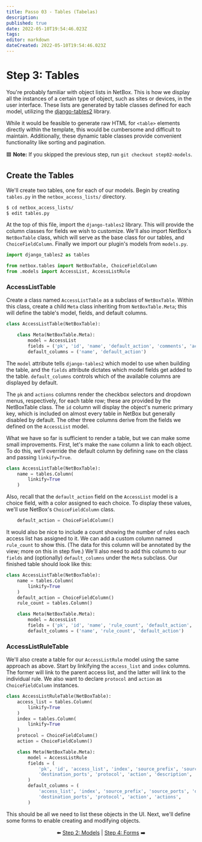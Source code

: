 ```yaml
---
title: Passo 03 - Tables (Tabelas)
description: 
published: true
date: 2022-05-10T19:54:46.023Z
tags: 
editor: markdown
dateCreated: 2022-05-10T19:54:46.023Z
---
```


# Step 3: Tables

You're probably familiar with object lists in NetBox. This is how we display all the instances of a certain type of object, such as sites or devices, in the user interface. These lists are generated by table classes defined for each model, utilizing the [django-tables2](https://django-tables2.readthedocs.io/) library.

While it would be feasible to generate raw HTML for `<table>` elements directly within the template, this would be cumbersome and difficult to maintain. Additionally, these dynamic table classes provide convenient functionality like sorting and pagination.

:blue_square: **Note:** If you skipped the previous step, run `git checkout step02-models`.

## Create the Tables

We'll create two tables, one for each of our models. Begin by creating `tables.py` in the `netbox_access_lists/` directory.

```bash
$ cd netbox_access_lists/
$ edit tables.py
```

At the top of this file, import the `django-tables2` library. This will provide the column classes for fields we wish to customize. We'll also import NetBox's `NetBoxTable` class, which will serve as the base class for our tables, and `ChoiceFieldColumn`. Finally we import our plugin's models from `models.py`.

```python
import django_tables2 as tables

from netbox.tables import NetBoxTable, ChoiceFieldColumn
from .models import AccessList, AccessListRule
```

### AccessListTable

Create a class named `AccessListTable` as a subclass of `NetBoxTable`. Within this class, create a child `Meta` class inheriting from `NetBoxTable.Meta`; this will define the table's model, fields, and default columns.

```python
class AccessListTable(NetBoxTable):

    class Meta(NetBoxTable.Meta):
        model = AccessList
        fields = ('pk', 'id', 'name', 'default_action', 'comments', 'actions')
        default_columns = ('name', 'default_action')
```

The `model` attribute tells `django-tables2` which model to use when building the table, and the `fields` attribute dictates which model fields get added to the table. `default_columns` controls which of the available columns are displayed by default.

The `pk` and `actions` columns render the checkbox selectors and dropdown menus, respectively, for each table row; these are provided by the NetBoxTable class. The `id` column will display the object's numeric primary key, which is included on almost every table in NetBox but generally disabled by default. The other three columns derive from the fields we defined on the `AccessList` model.

What we have so far is sufficient to render a table, but we can make some small improvements. First, let's make the `name` column a link to each object. To do this, we'll override the default column by defining `name` on the class and passing `linkify=True`.

```python
class AccessListTable(NetBoxTable):
    name = tables.Column(
        linkify=True
    )
```

Also, recall that the `default_action` field on the `AccessList` model is a choice field, with a color assigned to each choice. To display these values, we'll use NetBox's `ChoiceFieldColumn` class.

```python
    default_action = ChoiceFieldColumn()
```

It would also be nice to include a count showing the number of rules each access list has assigned to it. We can add a custom column named `rule_count` to show this. (The data for this column will be annotated by the view; more on this in step five.) We'll also need to add this column to our `fields` and (optionally) `default_columns` under the `Meta` subclass. Our finished table should look like this:

```python
class AccessListTable(NetBoxTable):
    name = tables.Column(
        linkify=True
    )
    default_action = ChoiceFieldColumn()
    rule_count = tables.Column()

    class Meta(NetBoxTable.Meta):
        model = AccessList
        fields = ('pk', 'id', 'name', 'rule_count', 'default_action', 'comments', 'actions')
        default_columns = ('name', 'rule_count', 'default_action')
```

### AccessListRuleTable

We'll also create a table for our `AccessListRule` model using the same approach as above. Start by linkifying the `access_list` and `index` columns. The former will link to the parent access list, and the latter will link to the individual rule. We also want to declare `protocol` and `action` as `ChoiceFieldColumn` instances.

```python
class AccessListRuleTable(NetBoxTable):
    access_list = tables.Column(
        linkify=True
    )
    index = tables.Column(
        linkify=True
    )
    protocol = ChoiceFieldColumn()
    action = ChoiceFieldColumn()

    class Meta(NetBoxTable.Meta):
        model = AccessListRule
        fields = (
            'pk', 'id', 'access_list', 'index', 'source_prefix', 'source_ports', 'destination_prefix',
            'destination_ports', 'protocol', 'action', 'description', 'actions',
        )
        default_columns = (
            'access_list', 'index', 'source_prefix', 'source_ports', 'destination_prefix',
            'destination_ports', 'protocol', 'action', 'actions',
        )
```

This should be all we need to list these objects in the UI. Next, we'll define some forms to enable creating and modifying objects.

<div align="center">

:arrow_left: [Step 2: Models](/tutorial/step02-models.md) | [Step 4: Forms](/tutorial/step04-forms.md) :arrow_right:

</div>
